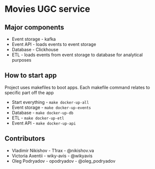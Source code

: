 # Movies UGC service

## Major components

- Event storage - kafka
- Event API - loads events to event storage
- Database - Clickhouse
- ETL - loads events from event storage to database for analytical purposes

## How to start app

Project uses makefiles to boot apps. Each makefile command relates to specific part off the app

- Start everything - `make docker-up-all`
- Event storage - `make docker-up-events`
- Database - `make docker-up-db`
- ETL - `make docker-up-etl`
- Event API - `make docker-up-api`

## Contributors

- Vladimir Nikishov - T1rax - @nikishov.va
- Victoria Axentii - wiky-avis - @wikyavis
- Oleg Podryadov - opodryadov - @oleg_podryadov
